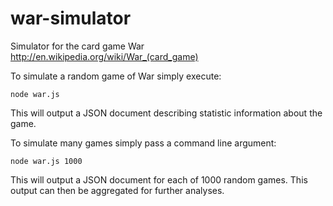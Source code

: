 war-simulator
=============

Simulator for the card game War http://en.wikipedia.org/wiki/War_(card_game)

To simulate a random game of War simply execute:

    node war.js
  
This will output a JSON document describing statistic information about the game.

To simulate many games simply pass a command line argument:

    node war.js 1000
  
This will output a JSON document for each of 1000 random games. This output can then be aggregated for further analyses.
